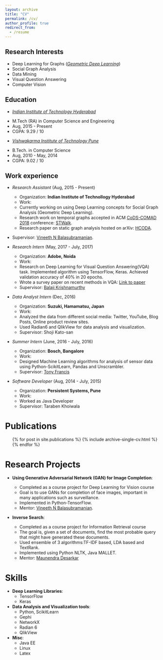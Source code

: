 ```yaml
---
layout: archive
title: "CV"
permalink: /cv/
author_profile: true
redirect_from:
  - /resume
---
```


## Research Interests
* Deep Learning for Graphs ([*Geometric Deep Learning*](http://geometricdeeplearning.com/))
* Social Graph Analysis
* Data Mining
* Visual Question Answering
* Computer Vision

## Education

* [*Indian Institute of Technology Hyderabad*](http://iith.ac.in/)
 - M.Tech (RA) in Computer Science and Engineering
 - Aug, 2015 - Present
 - CGPA: 9.29 / 10

* [*Vishwakarma Institute of Technology Pune*](http://vit.edu/)
 - B.Tech. in Computer Science
 - Aug, 2010 - May, 2014
 - CGPA: 9.02 / 10


## Work experience

* *Research Assistant* (Aug, 2015 - Present)
  * Organization: **Indian Institute of Technollogy Hyderabad**
  * Work: 
   - Currently working on using Deep Learning concepts for Social Graph Analysis (Geometric Deep Learning).
   - Research work on temporal graphs accepted in ACM [CoDS-COMAD 2018](http://cods-comad.in/2018/index.html) conference: [STWalk](https://arxiv.org/pdf/1711.04150.pdf).
   - Research paper on static graph analysis hosted on arXiv: [HCODA](https://arxiv.org/pdf/1612.09435.pdf).
* Supervisor: [Vineeth N Balasubramanian](http://www.iith.ac.in/~vineethnb/).

* *Research Intern* (May, 2017 - July, 2017)
  * Organization: **Adobe, Noida**
  * Work: 
   - Research on Deep Learning for Visual Question Answering(VQA) task. Implemented algorithm using TensorFlow, Keras. Achieved validation accuracy of 40% in 20 epochs.
   - Wrote a survey paper on recent methods in VQA: [Link to paper](https://arxiv.org/pdf/1709.08203.pdf)
  * Supervisor: [Balaji Krishnamurthy](https://in.linkedin.com/in/balaji-krishnamurthy-4241695)

* *Data Analyst Intern* (Dec, 2016)
  * Organization: **Suzuki, Hamamatsu, Japan**
  * Work:
   - Analyzed the data from different social media: Twitter, YouTube, Blog Posts, Online product review sites.
   - Used Radian6 and QlikView for data analysis and visualization.
  * Supervisor: Shoji Kato-san

* *Summer Intern* (June, 2016 - July, 2016)
  * Organization: **Bosch, Bangalore**
  * Work: 
   - Designed Machine Learning algorithms for analysis of sensor data using Python-ScikitLearn, Pandas and Unscrambler.
  * Supervisor: [Tony Francis](https://www.linkedin.com/in/tonyfrancis/)

* *Software Developer* (Aug, 2014 - July, 2015)
  * Organization: **Persistent Systems, Pune**
  * Work: 
   - Worked as Java Developer
  * Supervisor:  Taraben Khoiwala

Publications
======
  <ul>{% for post in site.publications %}
    {% include archive-single-cv.html %}
  {% endfor %}</ul>

Research Projects
======
* **Using Generative Adversarial Network (GAN) for Image Completion**:
  - Completed as a course project for Deep Learning for Vision course
  - Goal is to use GANs for completion of face images, important in many applications such as surveillance. 
  - Implemented in Python-TensorFlow.
  - Mentor: [Vineeth N Balasubramanian](http://www.iith.ac.in/~vineethnb/).

* **Inverse Search**:
  - Completed as a course project for Information Retrieval course
  - The goal is, given a set of documents, find the most probable query that might have generated these documents. 
  - Used ensemble of 3 algorithms:TF-IDF based, LDA based and TextRank. 
  - Implemented using Python NLTK, Java MALLET.
  - Mentor: [Maunendra Desarkar](http://www.iith.ac.in/~maunendra/)


Skills
======
* **Deep Learning Libraries**:
  * TensorFlow
  * Keras
* **Data Analysis and Visualization tools**:
  * Python, ScikitLearn
  * Gephi
  * NetworkX
  * Radian 6
  * QlikView
* **Misc**:
  * Java EE
  * Linux
  * Latex
